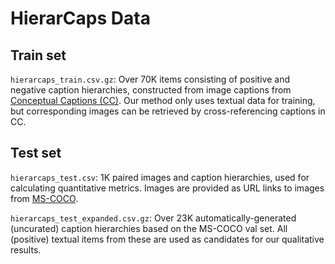 # HierarCaps Data

## Train set

`hierarcaps_train.csv.gz`: Over 70K items consisting of positive and negative caption hierarchies, constructed from image captions from <a href="https://huggingface.co/datasets/google-research-datasets/conceptual_captions">Conceptual Captions (CC)</a>. Our method only uses textual data for training, but corresponding images can be retrieved by cross-referencing captions in CC.

## Test set
`hierarcaps_test.csv`: 1K paired images and caption hierarchies, used for calculating quantitative metrics. Images are provided as URL links to images from <a href="https://cocodataset.org/">MS-COCO</a>.

`hierarcaps_test_expanded.csv.gz`: Over 23K automatically-generated (uncurated) caption hierarchies based on the MS-COCO val set. All (positive) textual items from these are used as candidates for our qualitative results.
